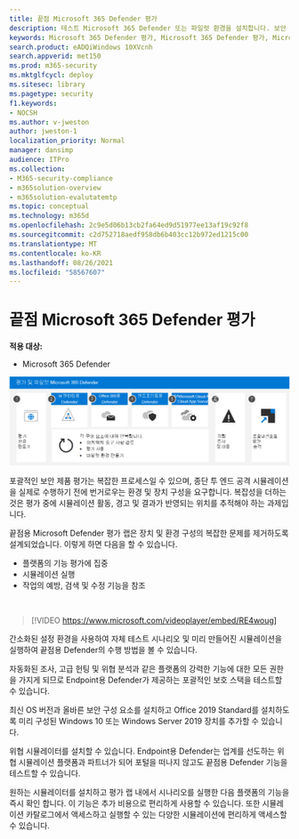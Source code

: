 ```yaml
---
title: 끝점 Microsoft 365 Defender 평가
description: 테스트 Microsoft 365 Defender 또는 파일럿 환경을 설치합니다. 보안 솔루션이 조직의 장치, ID, 데이터 및 앱을 보호하도록 디자인된 방법을 테스트하고 경험합니다.
keywords: Microsoft 365 Defender 평가, Microsoft 365 Defender 평가, Microsoft 365 Defender Microsoft 365 Defender 평가 랩, Microsoft 365 Defender 파일럿, 사이버 보안, 고급 영구 위협, 엔터프라이즈 보안, 장치, 장치, ID, 사용자, 데이터, 응용 프로그램, 인시던트, 자동화된 조사 및 수정, 고급 헌팅
search.product: eADQiWindows 10XVcnh
search.appverid: met150
ms.prod: m365-security
ms.mktglfcycl: deploy
ms.sitesec: library
ms.pagetype: security
f1.keywords:
- NOCSH
ms.author: v-jweston
author: jweston-1
localization_priority: Normal
manager: dansimp
audience: ITPro
ms.collection:
- M365-security-compliance
- m365solution-overview
- m365solution-evalutatemtp
ms.topic: conceptual
ms.technology: m365d
ms.openlocfilehash: 2c9e5d06b13cb2fa64ed9d51977ee13af19c92f8
ms.sourcegitcommit: c2d752718aedf958db6b403cc12b972ed1215c00
ms.translationtype: MT
ms.contentlocale: ko-KR
ms.lasthandoff: 08/26/2021
ms.locfileid: "58567607"
---
```

# <a name="evaluate-microsoft-365-defender-for-endpoint-overview"></a>끝점 Microsoft 365 Defender 평가

**적용 대상:**

- Microsoft 365 Defender

![Microsoft 365 Defender 및 파일럿 프로세스를 진행합니다.](../../media/defender/m365-defender-eval-process.png)

포괄적인 보안 제품 평가는 복잡한 프로세스일 수 있으며, 종단 투 엔드 공격 시뮬레이션을 실제로 수행하기 전에 번거로우는 환경 및 장치 구성을 요구합니다. 복잡성을 더하는 것은 평가 중에 시뮬레이션 활동, 경고 및 결과가 반영되는 위치를 추적해야 하는 과제입니다.

끝점용 Microsoft Defender 평가 랩은 장치 및 환경 구성의 복잡한 문제를 제거하도록 설계되었습니다. 이렇게 하면 다음을 할 수 있습니다.

- 플랫폼의 기능 평가에 집중
- 시뮬레이션 실행
- 작업의 예방, 검색 및 수정 기능을 참조
<br>

> [!VIDEO https://www.microsoft.com/videoplayer/embed/RE4woug]

간소화된 설정 환경을 사용하여 자체 테스트 시나리오 및 미리 만들어진 시뮬레이션을 실행하여 끝점용 Defender의 수행 방법을 볼 수 있습니다.

자동화된 조사, 고급 헌팅 및 위협 분석과 같은 플랫폼의 강력한 기능에 대한 모든 권한을 가지게 되므로 Endpoint용 Defender가 제공하는 포괄적인 보호 스택을 테스트할 수 있습니다.

최신 OS 버전과 올바른 보안 구성 요소를 설치하고 Office 2019 Standard를 설치하도록 미리 구성된 Windows 10 또는 Windows Server 2019 장치를 추가할 수 있습니다.

위협 시뮬레이터를 설치할 수 있습니다. Endpoint용 Defender는 업계를 선도하는 위협 시뮬레이션 플랫폼과 파트너가 되어 포털을 떠나지 않고도 끝점용 Defender 기능을 테스트할 수 있습니다.

 원하는 시뮬레이터를 설치하고 평가 랩 내에서 시나리오를 실행한 다음 플랫폼의 기능을 즉시 확인 합니다. 이 기능은 추가 비용으로 편리하게 사용할 수 있습니다. 또한 시뮬레이션 카탈로그에서 액세스하고 실행할 수 있는 다양한 시뮬레이션에 편리하게 액세스할 수 있습니다.

